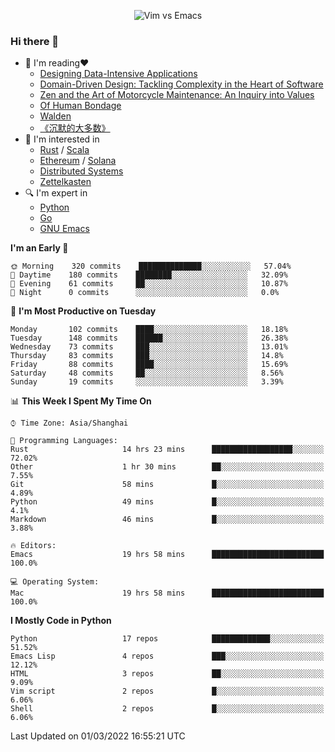 <p align="center">
    <img src="https://gist.githubusercontent.com/coldnight/e696baffb094e71c96cb302118878eae/raw/40ea5053a6f66cc65f90f437e4173497da225958/banner.gif" alt="Vim vs Emacs" />
</p>

### Hi there 👋

- 📖 I'm reading❤️
    + [Designing Data-Intensive Applications](https://www.oreilly.com/library/view/designing-data-intensive-applications/9781491903063/)
    + [Domain-Driven Design: Tackling Complexity in the Heart of Software](https://www.dddcommunity.org/book/evans_2003/)
    + [Zen and the Art of Motorcycle Maintenance: An Inquiry into Values](https://en.wikipedia.org/wiki/Zen_and_the_Art_of_Motorcycle_Maintenance)
    + [Of Human Bondage](https://en.wikipedia.org/wiki/Of_Human_Bondage)
    + [Walden](https://en.wikipedia.org/wiki/Walden)
    + [《沉默的大多数》](https://en.wikipedia.org/wiki/Silent_majority)
- 🌱 I'm interested in
    + [Rust](https://www.rust-lang.org/) / [Scala](https://www.scala-lang.org/)
    + [Ethereum](https://ethereum.org/en/) / [Solana](https://solana.com/)
	+ [Distributed Systems](https://www.linuxzen.com/notes/topics/20200320174417_%E5%88%86%E5%B8%83%E5%BC%8F/)
	+ [Zettelkasten](https://www.linuxzen.com/notes/notes/20220120080920-slip_box/)
- 🔍 I'm expert in
    + [Python](https://www.python.org/)
    + [Go](https://go.dev/)
    + [GNU Emacs](https://www.gnu.org/software/emacs/)

<!--START_SECTION:waka-->
**I'm an Early 🐤** 

```text
🌞 Morning    320 commits    ██████████████░░░░░░░░░░░   57.04% 
🌆 Daytime    180 commits    ████████░░░░░░░░░░░░░░░░░   32.09% 
🌃 Evening    61 commits     ██░░░░░░░░░░░░░░░░░░░░░░░   10.87% 
🌙 Night      0 commits      ░░░░░░░░░░░░░░░░░░░░░░░░░   0.0%

```
📅 **I'm Most Productive on Tuesday** 

```text
Monday       102 commits    ████░░░░░░░░░░░░░░░░░░░░░   18.18% 
Tuesday      148 commits    ██████░░░░░░░░░░░░░░░░░░░   26.38% 
Wednesday    73 commits     ███░░░░░░░░░░░░░░░░░░░░░░   13.01% 
Thursday     83 commits     ███░░░░░░░░░░░░░░░░░░░░░░   14.8% 
Friday       88 commits     ████░░░░░░░░░░░░░░░░░░░░░   15.69% 
Saturday     48 commits     ██░░░░░░░░░░░░░░░░░░░░░░░   8.56% 
Sunday       19 commits     ░░░░░░░░░░░░░░░░░░░░░░░░░   3.39%

```


📊 **This Week I Spent My Time On** 

```text
⌚︎ Time Zone: Asia/Shanghai

💬 Programming Languages: 
Rust                     14 hrs 23 mins      ██████████████████░░░░░░░   72.02% 
Other                    1 hr 30 mins        ██░░░░░░░░░░░░░░░░░░░░░░░   7.55% 
Git                      58 mins             █░░░░░░░░░░░░░░░░░░░░░░░░   4.89% 
Python                   49 mins             █░░░░░░░░░░░░░░░░░░░░░░░░   4.1% 
Markdown                 46 mins             █░░░░░░░░░░░░░░░░░░░░░░░░   3.88%

🔥 Editors: 
Emacs                    19 hrs 58 mins      █████████████████████████   100.0%

💻 Operating System: 
Mac                      19 hrs 58 mins      █████████████████████████   100.0%

```

**I Mostly Code in Python** 

```text
Python                   17 repos            █████████████░░░░░░░░░░░░   51.52% 
Emacs Lisp               4 repos             ███░░░░░░░░░░░░░░░░░░░░░░   12.12% 
HTML                     3 repos             ██░░░░░░░░░░░░░░░░░░░░░░░   9.09% 
Vim script               2 repos             █░░░░░░░░░░░░░░░░░░░░░░░░   6.06% 
Shell                    2 repos             █░░░░░░░░░░░░░░░░░░░░░░░░   6.06%

```



 Last Updated on 01/03/2022 16:55:21 UTC
<!--END_SECTION:waka-->
